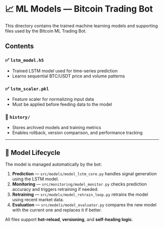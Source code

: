 # 📈 ML Models — Bitcoin Trading Bot

This directory contains the trained machine learning models and supporting files used by the Bitcoin ML Trading Bot.

## Contents

### ✅ `lstm_model.h5`
- Trained LSTM model used for time-series prediction
- Learns sequential BTC/USDT price and volume patterns

### ✅ `lstm_scaler.pkl`
- Feature scaler for normalizing input data
- Must be applied before feeding data to the model

### 📁 `history/`
- Stores archived models and training metrics
- Enables rollback, version comparison, and performance tracking

---

## 🔁 Model Lifecycle

The model is managed automatically by the bot:

1. **Prediction** — `src/models/model_lstm_core.py` handles signal generation using the LSTM model.
2. **Monitoring** — `src/monitoring/model_monitor.py` checks prediction accuracy and triggers retraining if needed.
3. **Retraining** — `src/models/model_retrain_loop.py` retrains the model using recent market data.
4. **Evaluation** — `src/models/model_evaluator.py` compares the new model with the current one and replaces it if better.

All files support **hot-reload**, **versioning**, and **self-healing logic**.
